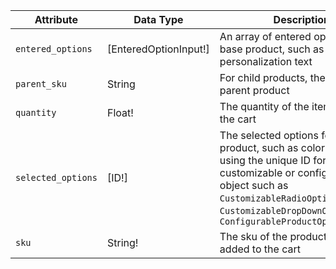 Attribute |  Data Type | Description
--- | --- | ---
`entered_options` | [EnteredOptionInput!] | An array of entered options for the base product, such as personalization text
`parent_sku` | String | For child products, the SKU of its parent product
`quantity` | Float! | The quantity of the item to add to the cart
`selected_options` | [ID!] | The selected options for the base product, such as color or size, using the unique ID for a customizable or configurable object such as `CustomizableRadioOption`, `CustomizableDropDownOption`, or `ConfigurableProductOptionsValues`
`sku` | String! | The sku of the product to be added to the cart